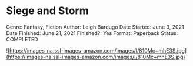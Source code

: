 # Siege and Storm

Genre: Fantasy, Fiction
Author: Leigh Bardugo
Date Started: June 3, 2021
Date Finished: June 21, 2021
Finished?: Yes
Format: Paperback
Status: COMPLETED

![https://images-na.ssl-images-amazon.com/images/I/810Mc+mhE3S.jpg](https://images-na.ssl-images-amazon.com/images/I/810Mc+mhE3S.jpg)